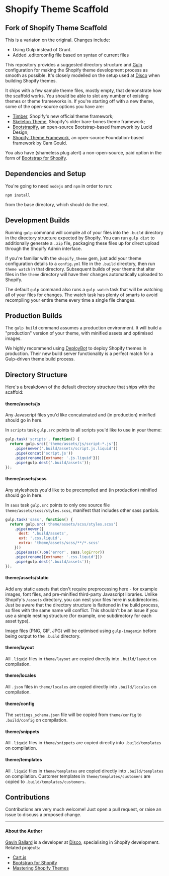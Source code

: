 Shopify Theme Scaffold
======================

## Fork of Shopify Theme Scaffold
This is a variaton on the original. Changes include:

* Using Gulp instead of Grunt.
* Added .editorconfig file based on syntax of current files

This repository provides a suggested directory structure and [Gulp][]
configuration for making the Shopify theme development process as smooth as
possible. It's closely modelled on the setup used at [Disco][] when building
Shopify themes.

It ships with a few sample theme files, mostly empty, that demonstrate how the
scaffold works. You should be able to slot any number of existing themes or
theme frameworks in. If you're starting off with a new theme, some of the
open-source options you have are:

- [Timber][], Shopify's new official theme framework;
- [Skeleton Theme][], Shopify's older bare-bones theme framework;
- [Bootstrapify][], an open-source Bootstrap-based framework by Lucid Design;
- [Shopify Theme Framework][], an open-source Foundation-based framework by Cam Gould.

You also have (shameless plug alert) a non-open-source, paid option in the form of [Bootstrap for Shopify][].

[Disco]: https://www.discolabs.com
[Gulp]: http://gulpjs.com
[Timber]: http://shopify.github.io/Timber/
[Skeleton Theme]: https://github.com/Shopify/skeleton-theme
[Bootstrapify]: https://github.com/luciddesign/bootstrapify
[Shopify Theme Framework]: https://github.com/Cam/Shopify-Theme-Framework
[Bootstrap for Shopify]: http://bootstrapforshopify.com/?utm_source=github&utm_medium=github&utm_content=readme&utm_campaign=shopify-theme-scaffold


## Dependencies and Setup
You're going to need `nodejs` and `npm` in order to run:

```shell
npm install
```

from the base directory, which should do the rest.


## Development Builds
Running `gulp` command will compile all of your files into the `.build`
directory in the directory structure expected by Shopify. You can run
`gulp dist` to additionally generate a `.zip` file, packaging these files up
for direct upload through the Shopify Admin interface.

If you're familiar with the `shopify_theme` gem, just add your theme
configuration details to a `config.yml` file in the `.build` directory, then
run `theme watch` in that directory. Subsequent builds of your theme that alter
files in the `theme` directory will have their changes automatically uploaded
to Shopify.

The default `gulp` command also runs a `gulp watch` task that will be watching all of your files
for changes. The watch task  has plenty of smarts to avoid recompiling your
entire theme every time a single file changes.


## Production Builds
The `gulp build` command assumes a production environment. It will build a
"production" version of your theme, with minified assets and optimised images.

We highly recommend using [DeployBot][] to deploy Shopify themes in production.
Their new build server functionality is a perfect match for a Gulp-driven
theme build process.

[DeployBot]: https://deploybot.com


## Directory Structure

Here's a breakdown of the default directory structure that ships with the
scaffold:

#### theme/assets/js
Any Javascript files you'd like concatenated and (in production) minified
should go in here.

In `scripts` task `gulp.src` points to all scripts you'd like to use in
your theme:

```js
gulp.task('scripts', function() {
  return gulp.src(['theme/assets/js/script-*.js'])
    .pipe(newer('.build/assets/script.js.liquid'))
    .pipe(concat('script.js'))
    .pipe(rename({extname: '.js.liquid'}))
    .pipe(gulp.dest('.build/assets'));
});
```

#### theme/assets/scss
Any stylesheets you'd like to be precompiled and (in production) minified
should go in here.

In `sass` task `gulp.src` points to only one source file `theme/assets/scss/styles.scss`,
manifest that includes other sass partials.

```js
gulp.task('sass', function() {
  return gulp.src('theme/assets/scss/styles.scss')
    .pipe(newer({
      dest: '.build/assets',
      ext: '.css.liquid',
      extra: 'theme/assets/scss/**/*.scss'
    }))
    .pipe(sass().on('error', sass.logError))
    .pipe(rename({extname: '.css.liquid'}))
    .pipe(gulp.dest('.build/assets'));
});
```

#### theme/assets/static
Add any static assets that don't require preprocessing here - for example
images, font files, and pre-minified third-party Javascript libraries. Unlike
Shopify's `/assets` directory, you can nest your files here in subdirectories.
Just be aware that the directory structure is flattened in the build process,
so files with the same name will conflict. This shouldn't be an issue if you
use a simple nesting structure (for example, one subdirectory for each asset
type).

Image files (PNG, GIF, JPG) will be optimised using
`gulp-imagemin` before being output to the `.build` directory.

#### theme/layout
All `.liquid` files in `theme/layout` are copied directly into
`.build/layout` on compilation.

#### theme/locales
All `.json` files in `theme/locales` are copied directly into `.build/locales`
on compilation.

#### theme/config
The `settings_schema.json` file will be copied from `theme/config` to
`.build/config` on compilation.

#### theme/snippets
All `.liquid` files in `theme/snippets` are copied directly into
`.build/templates` on compilation.

#### theme/templates
All `.liquid` files in `theme/templates` are copied directly into
`.build/templates` on compilation. Customer templates in
`theme/templates/customers` are copied to `.build/templates/customers`.


## Contributions
Contributions are very much welcome! Just open a pull request, or raise an
issue to discuss a proposed change.

---

#### About the Author

[Gavin Ballard][] is a developer at [Disco][], specialising in Shopify
development. Related projects:

- [Cart.js][]
- [Bootstrap for Shopify][]
- [Mastering Shopify Themes][]

[Cart.js]: http://cartjs.org/?utm_source=github&utm_medium=readme&utm_campaign=shopify-theme-scaffold
[Bootstrap for Shopify]: http://bootstrapforshopify.com/?utm_source=github&utm_medium=readme&utm_campaign=shopify-theme-scaffold
[Mastering Shopify Themes]: http://gavinballard.com/mastering-shopify-themes/?utm_source=github&utm_medium=readme&utm_campaign=shopify-theme-scaffold
[Gavin Ballard]: http://gavinballard.com/?utm_source=github&utm_medium=readme&utm_campaign=shopify-theme-scaffold
[Disco]: http://discolabs.com/?utm_source=github&utm_medium=readme&utm_campaign=shopify-theme-scaffold
